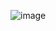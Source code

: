 ![image](https://github.com/Souma-Sumire/cheater-mourning-hall/assets/33572696/deff56f1-d96e-4df6-9431-850006af8c91)
